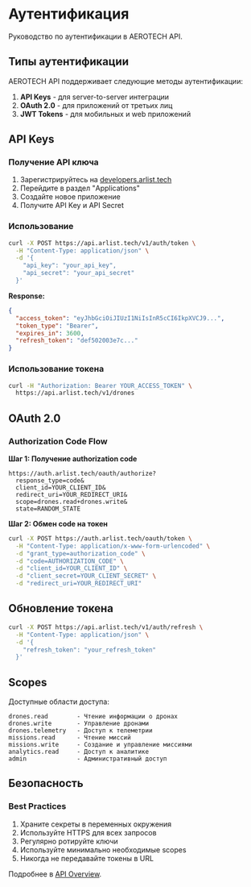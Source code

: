 # Аутентификация

Руководство по аутентификации в AEROTECH API.

## Типы аутентификации

AEROTECH API поддерживает следующие методы аутентификации:

1. **API Keys** - для server-to-server интеграции
2. **OAuth 2.0** - для приложений от третьих лиц
3. **JWT Tokens** - для мобильных и web приложений

## API Keys

### Получение API ключа

1. Зарегистрируйтесь на [developers.arlist.tech](https://developers.arlist.tech)
2. Перейдите в раздел "Applications"
3. Создайте новое приложение
4. Получите API Key и API Secret

### Использование

```bash
curl -X POST https://api.arlist.tech/v1/auth/token \
  -H "Content-Type: application/json" \
  -d '{
    "api_key": "your_api_key",
    "api_secret": "your_api_secret"
  }'
```

**Response:**
```json
{
  "access_token": "eyJhbGciOiJIUzI1NiIsInR5cCI6IkpXVCJ9...",
  "token_type": "Bearer",
  "expires_in": 3600,
  "refresh_token": "def502003e7c..."
}
```

### Использование токена

```bash
curl -H "Authorization: Bearer YOUR_ACCESS_TOKEN" \
  https://api.arlist.tech/v1/drones
```

## OAuth 2.0

### Authorization Code Flow

**Шаг 1: Получение authorization code**

```
https://auth.arlist.tech/oauth/authorize?
  response_type=code&
  client_id=YOUR_CLIENT_ID&
  redirect_uri=YOUR_REDIRECT_URI&
  scope=drones.read+drones.write&
  state=RANDOM_STATE
```

**Шаг 2: Обмен code на токен**

```bash
curl -X POST https://auth.arlist.tech/oauth/token \
  -H "Content-Type: application/x-www-form-urlencoded" \
  -d "grant_type=authorization_code" \
  -d "code=AUTHORIZATION_CODE" \
  -d "client_id=YOUR_CLIENT_ID" \
  -d "client_secret=YOUR_CLIENT_SECRET" \
  -d "redirect_uri=YOUR_REDIRECT_URI"
```

## Обновление токена

```bash
curl -X POST https://api.arlist.tech/v1/auth/refresh \
  -H "Content-Type: application/json" \
  -d '{
    "refresh_token": "your_refresh_token"
  }'
```

## Scopes

Доступные области доступа:

```
drones.read        - Чтение информации о дронах
drones.write       - Управление дронами
drones.telemetry   - Доступ к телеметрии
missions.read      - Чтение миссий
missions.write     - Создание и управление миссиями
analytics.read     - Доступ к аналитике
admin              - Административный доступ
```

## Безопасность

### Best Practices

1. Храните секреты в переменных окружения
2. Используйте HTTPS для всех запросов
3. Регулярно ротируйте ключи
4. Используйте минимально необходимые scopes
5. Никогда не передавайте токены в URL

Подробнее в [API Overview](overview.md).
